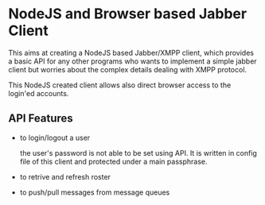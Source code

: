 NodeJS and Browser based Jabber Client
======================================

This aims at creating a NodeJS based Jabber/XMPP client, which provides a basic
API for any other programs who wants to implement a simple jabber client but
worries about the complex details dealing with XMPP protocol.

This NodeJS created client allows also direct browser access to the login'ed
accounts.

API Features
------------

* to login/logout a user
  
  the user's password is not able to be set using API. It is written in
  config file of this client and protected under a main passphrase.

* to retrive and refresh roster
* to push/pull messages from message queues
